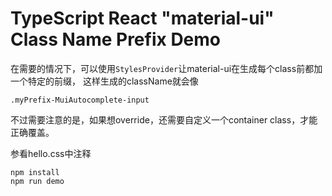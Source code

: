 TypeScript React "material-ui" Class Name Prefix Demo
===================================

在需要的情况下，可以使用`StylesProvider`让material-ui在生成每个class前都加一个特定的前缀，
这样生成的className就会像

```
.myPrefix-MuiAutocomplete-input
```

不过需要注意的是，如果想override，还需要自定义一个container class，才能正确覆盖。

参看hello.css中注释

```
npm install
npm run demo
```

